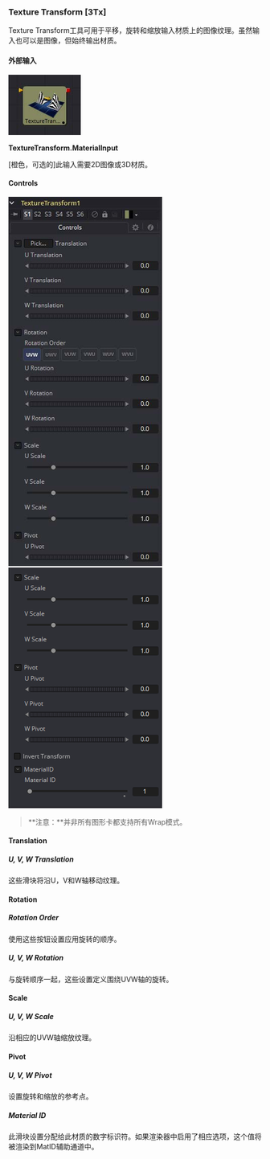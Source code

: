 ### Texture Transform [3Tx]

Texture Transform工具可用于平移，旋转和缩放输入材质上的图像纹理。虽然输入也可以是图像，但始终输出材质。

#### 外部输入

 ![3Tx_tile](images/3Tx_tile.jpg)

**TextureTransform.MaterialInput**

[橙色，可选的]此输入需要2D图像或3D材质。

#### Controls

![3Tx_Controls](images/3Tx_Controls.jpg)![3Tx_Controls2](images/3Tx_Controls2.png)

> **注意：**并非所有图形卡都支持所有Wrap模式。

#### Translation

##### U, V, W Translation

这些滑块将沿U，V和W轴移动纹理。

#### Rotation

##### Rotation Order

使用这些按钮设置应用旋转的顺序。

##### U, V, W Rotation

与旋转顺序一起，这些设置定义围绕UVW轴的旋转。

#### Scale

##### U, V, W Scale

沿相应的UVW轴缩放纹理。

#### Pivot

##### U, V, W Pivot

设置旋转和缩放的参考点。

##### Material ID

此滑块设置分配给此材质的数字标识符。如果渲染器中启用了相应选项，这个值将被渲染到MatID辅助通道中。